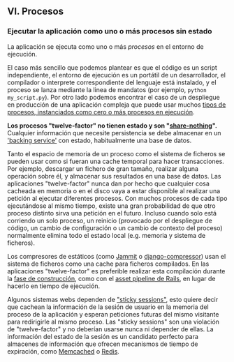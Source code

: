 ## VI. Procesos
### Ejecutar la aplicación como uno o más procesos sin estado

La aplicación se ejecuta como uno o más *procesos* en el entorno de ejecución.

El caso más sencillo que podemos plantear es que el código es un script independiente, el entorno de ejecución es un portátil de un desarrollador, el compilador o interprete correspondiente del lenguaje está instalado, y el proceso se lanza mediante la linea de mandatos (por ejemplo, `python my_script.py`). Por otro lado podemos encontrar el caso de un despliegue en producción de una aplicación compleja que puede usar muchos [tipos de procesos, instanciados como cero o más procesos en ejecución](./concurrency).

**Los procesos "twelve-factor" no tienen estado y son "[share-nothing](http://en.wikipedia.org/wiki/Shared_nothing_architecture)".** Cualquier información que necesite persistencia se debe almacenar en un ['backing service'](./backing-services) con estado, habitualmente una base de datos.

Tanto el espacio de memoria de un proceso como el sistema de ficheros se pueden usar como si fueran una cache temporal para hacer transacciones. Por ejemplo, descargar un fichero de gran tamaño, realizar alguna operación sobre él, y almacenar sus resultados en una base de datos. Las aplicaciones "twelve-factor" nunca dan por hecho que cualquier cosa cacheada en memoria o en el disco vaya a estar disponible al realizar una petición al ejecutar diferentes procesos. Con muchos procesos de cada tipo ejecutándose al mismo tiempo, existe una gran probabilidad de que otro proceso distinto sirva una petición en el futuro. Incluso cuando solo está corriendo un solo proceso, un reinicio (provocado por el despliegue de código, un cambio de configuración o un cambio de contexto del proceso) normalmente elimina todo el estado local (e.g. memoria y sistema de ficheros).

Los compresores de estáticos (como [Jammit](http://documentcloud.github.com/jammit/) o [django-compressor](http://django-compressor.readthedocs.org/)) usan el sistema de ficheros como una cache para ficheros compilados. En las aplicaciones "twelve-factor" es preferible realizar esta compilación durante la [fase de construcción](./build-release-run), como con el [asset pipeline de Rails](http://guides.rubyonrails.org/asset_pipeline.html), en lugar de hacerlo en tiempo de ejecución.

Algunos sistemas webs dependen de ["sticky sessions"](http://en.wikipedia.org/wiki/Load_balancing_%28computing%29#Persistence), esto quiere decir que cachean la información de la sesión de usuario en la memoria del proceso de la aplicación y esperan peticiones futuras del mismo visitante para redirigirle al mismo proceso. Las "sticky sessions" son una violación de "twelve-factor" y no deberían usarse nunca ni depender de ellas. La información del estado de la sesión es un candidato perfecto para almacenes de información que ofrecen mecanismos de tiempo de expiración, como [Memcached](http://memcached.org/) o [Redis](http://redis.io/).

